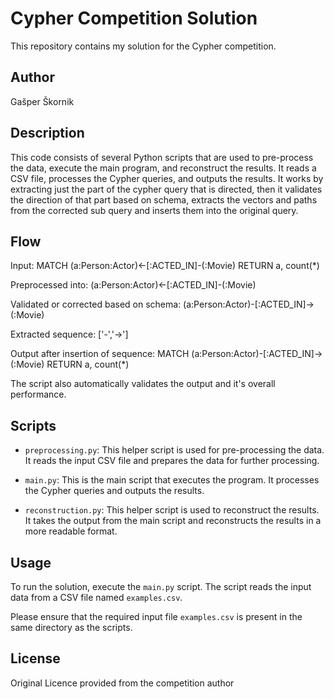 
# Cypher Competition Solution

This repository contains my solution for the Cypher competition.

## Author
Gašper Škornik

## Description

This code consists of several Python scripts that are used to pre-process the data, execute the main program, and reconstruct the results. It reads a CSV file, processes the Cypher queries, and outputs the results. It works by extracting just the part of the cypher query that is directed, then it validates the direction of that part based on schema, extracts the vectors and paths from the corrected sub query and inserts them into the original query.

## Flow

Input:
MATCH (a:Person:Actor)<-[:ACTED_IN]-(:Movie) RETURN a, count(*)

Preprocessed into: 
(a:Person:Actor)<-[:ACTED_IN]-(:Movie)

Validated or corrected based on schema: 
(a:Person:Actor)-[:ACTED_IN]->(:Movie)

Extracted sequence:
['-','->']

Output after insertion of sequence:
MATCH (a:Person:Actor)-[:ACTED_IN]->(:Movie) RETURN a, count(*)

The script also automatically validates the output and it's overall performance.

## Scripts

- `preprocessing.py`: This helper script is used for pre-processing the data. It reads the input CSV file and prepares the data for further processing.

- `main.py`: This is the main script that executes the program. It processes the Cypher queries and outputs the results.

- `reconstruction.py`: This helper script is used to reconstruct the results. It takes the output from the main script and reconstructs the results in a more readable format.

## Usage

To run the solution, execute the `main.py` script. The script reads the input data from a CSV file named `examples.csv`.

Please ensure that the required input file `examples.csv` is present in the same directory as the scripts.

## License

Original Licence provided from the competition author
